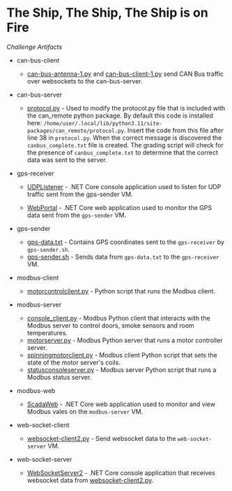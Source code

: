 # The Ship, The Ship, The Ship is on Fire

_Challenge Artifacts_

- can-bus-client
  - [can-bus-antenna-1.py](./can-bus-client/can-bus-antenna-1.py) and [can-bus-client-1.py](./can-bus-client/can-bus-client-1.py) send CAN Bus traffic over websockets to the can-bus-server. 

- can-bus-server
  - [protocol.py](./can-bus-server/protocol.py) - Used to modify the protocol.py file that is included with the can_remote python package. By default this code is installed here: `/home/user/.local/lib/python3.11/site-packages/can_remote/protocol.py`. Insert the code from this file after line 38 in `protocol.py`. When the correct message is discovered the `canbus_complete.txt` file is created. The grading script will check for the presence of `canbus_complete.txt` to determine that the correct data was sent to the server.

- gps-receiver
  - [UDPListener](./gps-receiver/UDPListener/) - .NET Core console application used to listen for UDP traffic sent from the gps-sender VM.  
  
  - [WebPortal](./gps-receiver/WebPortal/) - .NET Core web application used to monitor the GPS data sent from the `gps-sender` VM.  
 
- gps-sender
  - [gps-data.txt](./gps-sender/gps-data.txt) - Contains GPS coordinates sent to the `gps-receiver` by `gps-sender.sh`.
  - [gps-sender.sh](./gps-sender/gps-sender.sh) - Sends data from `gps-data.txt` to the `gps-receiver` VM. 

- modbus-client
  - [motorcontrolclient.py](./modbus-client/motorcontrolclient.py) - Python script that runs the Modbus client.

- modbus-server
  - [console_client.py](./modbus-server/console_client.py) - Modbus Python client that interacts with the Modbus server to control doors, smoke sensors and room temperatures.
  - [motorserver.py](./modbus-server/motorserver.py) - Modbus Python server that runs a motor controller server.
  - [spinningmotorclient.py](./modbus-server/spinningmotorclient.py) - Modbus client Python script that sets the state of the motor server's coils.
  - [statusconsoleserver.py](./modbus-server/statusconsoleserver.py) - Modbus server Python script that runs a Modbus status server.

- modbus-web
  - [ScadaWeb](./modbus-web/) - .NET Core web application used to monitor and view Modbus vales on the `modbus-server` VM.

- web-socket-client
  - [websocket-client2.py](./web-socket-client/websocket-client2.py) - Send websocket data to the `web-socket-server` VM.

- web-socket-server
  - [WebSocketServer2](./web-socket-server/) - .NET Core console application that receives websocket data from [websocket-client2.py](./web-socket-client/websocket-client2.py).


